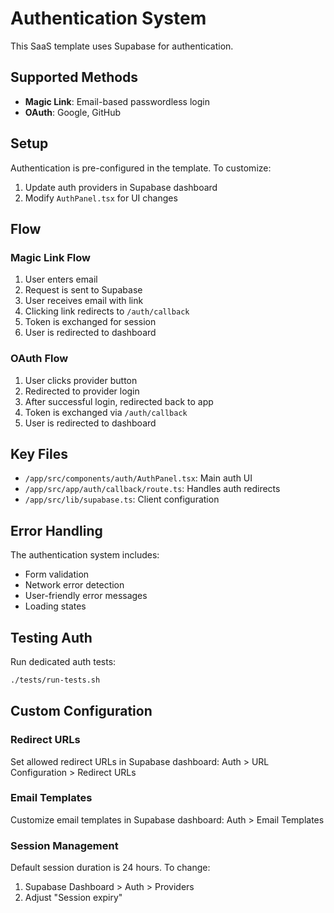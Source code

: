 # Authentication System

This SaaS template uses Supabase for authentication.

## Supported Methods

- **Magic Link**: Email-based passwordless login
- **OAuth**: Google, GitHub

## Setup

Authentication is pre-configured in the template. To customize:

1. Update auth providers in Supabase dashboard
2. Modify `AuthPanel.tsx` for UI changes

## Flow

### Magic Link Flow

1. User enters email
2. Request is sent to Supabase
3. User receives email with link
4. Clicking link redirects to `/auth/callback`
5. Token is exchanged for session
6. User is redirected to dashboard

### OAuth Flow

1. User clicks provider button
2. Redirected to provider login
3. After successful login, redirected back to app
4. Token is exchanged via `/auth/callback`
5. User is redirected to dashboard

## Key Files

- `/app/src/components/auth/AuthPanel.tsx`: Main auth UI
- `/app/src/app/auth/callback/route.ts`: Handles auth redirects
- `/app/src/lib/supabase.ts`: Client configuration

## Error Handling

The authentication system includes:

- Form validation
- Network error detection
- User-friendly error messages
- Loading states

## Testing Auth

Run dedicated auth tests:

```bash
./tests/run-tests.sh
```

## Custom Configuration

### Redirect URLs

Set allowed redirect URLs in Supabase dashboard:
Auth > URL Configuration > Redirect URLs

### Email Templates

Customize email templates in Supabase dashboard:
Auth > Email Templates

### Session Management

Default session duration is 24 hours. To change:

1. Supabase Dashboard > Auth > Providers
2. Adjust "Session expiry"
